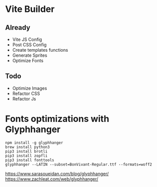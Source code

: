 # Vite Builder

## Already
- Vite JS Config
- Post CSS Config
- Create templates functions
- Generate Sprites
- Optimize Fonts

## Todo
- Optimize Images
- Refactor CSS
- Refactor Js

# Fonts optimizations with Glyphhanger
```shell
npm install -g glyphhanger
brew install python3
pip3 install brotli
pip3 install zopfli
pip3 install fonttools
glyphhanger --LATIN --subset=BonVivant-Regular.ttf --formats=woff2
```

https://www.sarasoueidan.com/blog/glyphhanger/
https://www.zachleat.com/web/glyphhanger/